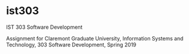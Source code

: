 # ist303
IST 303 Software Development

Assignment for Claremont Graduate University, Information Systems and Technology, 303 Software Development,
Spring 2019
